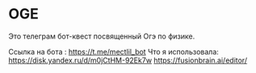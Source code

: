 # OGE
Это телеграм бот-квест посвященный Огэ по физике. 

Ссылка на бота : https://t.me/mectlil_bot
Что я использовала: https://disk.yandex.ru/d/m0jCtHM-92Ek7w
https://fusionbrain.ai/editor/
